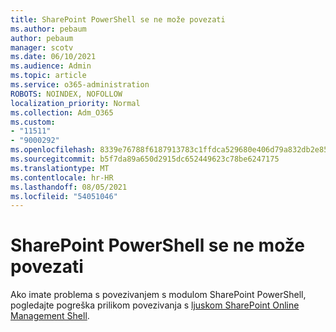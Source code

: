 ```yaml
---
title: SharePoint PowerShell se ne može povezati
ms.author: pebaum
author: pebaum
manager: scotv
ms.date: 06/10/2021
ms.audience: Admin
ms.topic: article
ms.service: o365-administration
ROBOTS: NOINDEX, NOFOLLOW
localization_priority: Normal
ms.collection: Adm_O365
ms.custom:
- "11511"
- "9000292"
ms.openlocfilehash: 8339e76788f6187913783c1ffdca529680e406d79a832db2e85daf73461f56df
ms.sourcegitcommit: b5f7da89a650d2915dc652449623c78be6247175
ms.translationtype: MT
ms.contentlocale: hr-HR
ms.lasthandoff: 08/05/2021
ms.locfileid: "54051046"
---
```

# <a name="sharepoint-powershell-unable-to-connect"></a>SharePoint PowerShell se ne može povezati

Ako imate problema s povezivanjem s modulom SharePoint PowerShell, pogledajte pogreška prilikom povezivanja s [ljuskom SharePoint Online Management Shell](/sharepoint/troubleshoot/administration/errors-connecting-to-management-shell).